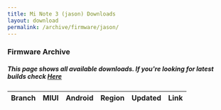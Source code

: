```yaml
---
title: Mi Note 3 (jason) Downloads
layout: download
permalink: /archive/firmware/jason/
---
```


### Firmware Archive
##### This page shows all available downloads. If you're looking for latest builds check [Here](/firmware/jason/)


<div class="table-responsive-md" style="margin-top: 25px;">
<table id="firmware" class="compact table table-striped table-hover table-sm">
    <thead class="thead-dark">
        <tr>
            <th>Branch</th>
            <th>MIUI</th>
            <th>Android</th>
            <th>Region</th>
            <th>Updated</th>
            <th>Link</th>
        </tr>
    </thead>
    <script>loadFirmwareDownloads('jason', 'full')</script>
</table>
</div>
